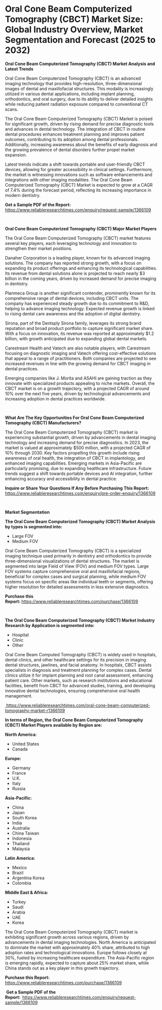 <p><h1>Oral Cone Beam Computerized Tomography (CBCT) Market Size: Global Industry Overview, Market Segmentation and Forecast (2025 to 2032)</h1></p><p><strong>Oral Cone Beam Computerized Tomography (CBCT) Market Analysis and Latest Trends</strong></p>
<p><p>Oral Cone Beam Computerized Tomography (CBCT) is an advanced imaging technology that provides high-resolution, three-dimensional images of dental and maxillofacial structures. This modality is increasingly utilized in various dental applications, including implant planning, orthodontics, and oral surgery, due to its ability to deliver detailed insights while reducing patient radiation exposure compared to conventional CT scans.</p><p>The Oral Cone Beam Computerized Tomography (CBCT) Market is poised for significant growth, driven by rising demand for precise diagnostic tools and advances in dental technology. The integration of CBCT in routine dental procedures enhances treatment planning and improves patient outcomes, contributing to its adoption among dental professionals. Additionally, increasing awareness about the benefits of early diagnosis and the growing prevalence of dental disorders further propel market expansion.</p><p>Latest trends indicate a shift towards portable and user-friendly CBCT devices, allowing for greater accessibility in clinical settings. Furthermore, the market is witnessing innovations such as software enhancements and integrations with other imaging modalities. The Oral Cone Beam Computerized Tomography (CBCT) Market is expected to grow at a CAGR of 7.4% during the forecast period, reflecting its increasing importance in modern dentistry.</p></p>
<p><strong>Get a Sample PDF of the Report:&nbsp;</strong> <a href="https://www.reliableresearchtimes.com/enquiry/request-sample/1366109?utm_campaign=3061&utm_medium=2&utm_source=Github&utm_content=ia&utm_term=14042025&utm_id=oral-cone-beam-computerized-tomography-cbct">https://www.reliableresearchtimes.com/enquiry/request-sample/1366109</a></p>
<p>&nbsp;</p>
<p><strong>Oral Cone Beam Computerized Tomography (CBCT) Major Market Players</strong></p>
<p><p>The Oral Cone Beam Computerized Tomography (CBCT) market features several key players, each leveraging technology and innovation to strengthen their market positions. </p><p>Danaher Corporation is a leading player, known for its advanced imaging solutions. The company has reported strong growth, with a focus on expanding its product offerings and enhancing its technological capabilities. Its revenue from dental solutions alone is projected to reach nearly $3 billion in the coming years, driven by increased demand for precise imaging in dentistry.</p><p>Planmeca Group is another significant contender, prominently known for its comprehensive range of dental devices, including CBCT units. The company has experienced steady growth due to its commitment to R&D, helping to advance imaging technology. Expected revenue growth is linked to rising dental care awareness and the adoption of digital dentistry.</p><p>Sirona, part of the Dentsply Sirona family, leverages its strong brand reputation and broad product portfolio to capture significant market share. With a focus on innovation, its revenue was reported at approximately $1.2 billion, with growth anticipated due to expanding global dental markets.</p><p>Carestream Health and Vatech are also notable players, with Carestream focusing on diagnostic imaging and Vatech offering cost-effective solutions that appeal to a range of practitioners. Both companies are projected to see increased revenues in line with the growing demand for CBCT imaging in dental practices.</p><p>Emerging companies like J. Morita and ASAHI are gaining traction as they innovate with specialized products appealing to niche markets. Overall, the CBCT market is on a growth trajectory, with a projected CAGR of around 10% over the next five years, driven by technological advancements and increasing adoption in dental practices worldwide.</p></p>
<p>&nbsp;</p>
<p><strong>What Are The Key Opportunities For Oral Cone Beam Computerized Tomography (CBCT) Manufacturers?</strong></p>
<p><p>The Oral Cone Beam Computerized Tomography (CBCT) market is experiencing substantial growth, driven by advancements in dental imaging technology and increasing demand for precise diagnostics. In 2023, the market is valued at approximately $500 million, with a projected CAGR of 10% through 2030. Key factors propelling this growth include rising awareness of oral health, the integration of CBCT in implantology, and enhanced imaging capabilities. Emerging markets in Asia-Pacific are particularly promising, due to expanding healthcare infrastructure. Future trends suggest a shift towards portable devices and AI integration, further enhancing accuracy and accessibility in dental practice.</p></p>
<p><strong>Inquire or Share Your Questions If Any Before Purchasing This Report:</strong> <a href="https://www.reliableresearchtimes.com/enquiry/pre-order-enquiry/1366109?utm_campaign=3061&utm_medium=2&utm_source=Github&utm_content=ia&utm_term=14042025&utm_id=oral-cone-beam-computerized-tomography-cbct">https://www.reliableresearchtimes.com/enquiry/pre-order-enquiry/1366109</a></p>
<p>&nbsp;</p>
<p><strong>Market Segmentation</strong></p>
<p><strong>The Oral Cone Beam Computerized Tomography (CBCT) Market Analysis by types is segmented into:</strong></p>
<p><ul><li>Large FOV</li><li>Medium FOV</li></ul></p>
<p><p>Oral Cone Beam Computerized Tomography (CBCT) is a specialized imaging technique used primarily in dentistry and orthodontics to provide three-dimensional visualizations of dental structures. The market is segmented into large Field of View (FOV) and medium FOV types. Large FOV systems capture comprehensive oral and maxillofacial regions, beneficial for complex cases and surgical planning, while medium FOV systems focus on specific areas like individual teeth or segments, offering higher resolution for detailed assessments in less extensive diagnostics.</p></p>
<p><strong>Purchase this Report:&nbsp;</strong><a href="https://www.reliableresearchtimes.com/purchase/1366109?utm_campaign=3061&utm_medium=2&utm_source=Github&utm_content=ia&utm_term=14042025&utm_id=oral-cone-beam-computerized-tomography-cbct">https://www.reliableresearchtimes.com/purchase/1366109</a></p>
<p>&nbsp;</p>
<p><strong>The Oral Cone Beam Computerized Tomography (CBCT) Market Industry Research by Application is segmented into:</strong></p>
<p><ul><li>Hospital</li><li>Clinic</li><li>Other</li></ul></p>
<p><p>Oral Cone Beam Computed Tomography (CBCT) is widely used in hospitals, dental clinics, and other healthcare settings for its precision in imaging dental structures, jawlines, and facial anatomy. In hospitals, CBCT assists specialists in diagnosis and treatment planning for complex cases. Dental clinics utilize it for implant planning and root canal assessment, enhancing patient care. Other markets, such as research institutions and educational facilities, benefit from CBCT for advanced studies, training, and developing innovative dental technologies, ensuring comprehensive oral health management.</p></p>
<p><a href="https://www.reliableresearchtimes.com/oral-cone-beam-computerized-tomography-market-r1366109?utm_campaign=3061&utm_medium=2&utm_source=Github&utm_content=ia&utm_term=14042025&utm_id=oral-cone-beam-computerized-tomography-cbct">&nbsp;https://www.reliableresearchtimes.com/oral-cone-beam-computerized-tomography-market-r1366109</a></p>
<p><strong>In terms of Region, the Oral Cone Beam Computerized Tomography (CBCT) Market Players available by Region are:</strong></p>
<p>
    <p> <strong> North America: </strong>
        <ul>
            <li>United States</li>
            <li>Canada</li>
        </ul>
        </p> 
    <p> <strong> Europe: </strong>
        <ul>
            <li>Germany</li>
            <li>France</li>
            <li>U.K.</li>
            <li>Italy</li>
            <li>Russia</li>
        </ul>
        </p> 
    <p> <strong> Asia-Pacific: </strong>
        <ul>
            <li>China</li>
            <li>Japan</li>
            <li>South Korea</li>
            <li>India</li>
            <li>Australia</li>
            <li>China Taiwan</li>
            <li>Indonesia</li>
            <li>Thailand</li>
            <li>Malaysia</li>
        </ul>
        </p> 
    <p> <strong> Latin America: </strong>
        <ul>
            <li>Mexico</li>
            <li>Brazil</li>
            <li>Argentina Korea</li>
            <li>Colombia</li>
        </ul>
        </p> 
    <p> <strong> Middle East & Africa: </strong>
        <ul>
            <li>Turkey</li>
            <li>Saudi</li>
            <li>Arabia</li>
            <li>UAE</li>
            <li>Korea</li>
        </ul>
    </p>
    </p>
<p><p>The Oral Cone Beam Computerized Tomography (CBCT) market is exhibiting significant growth across various regions, driven by advancements in dental imaging technologies. North America is anticipated to dominate the market with approximately 40% share, attributed to high adoption rates and technological innovations. Europe follows closely at 30%, fueled by increasing healthcare expenditure. The Asia-Pacific region is emerging rapidly, expected to capture about 25% market share, while China stands out as a key player in this growth trajectory.</p></p>
<p><strong>Purchase this Report: </strong><a href="https://www.reliableresearchtimes.com/purchase/1366109?utm_campaign=3061&utm_medium=2&utm_source=Github&utm_content=ia&utm_term=14042025&utm_id=oral-cone-beam-computerized-tomography-cbct">https://www.reliableresearchtimes.com/purchase/1366109</a></p>
<p>&nbsp;<strong>Get a Sample PDF of the Report:&nbsp;&nbsp;</strong><a href="https://www.reliableresearchtimes.com/enquiry/request-sample/1366109?utm_campaign=3061&utm_medium=2&utm_source=Github&utm_content=ia&utm_term=14042025&utm_id=oral-cone-beam-computerized-tomography-cbct">https://www.reliableresearchtimes.com/enquiry/request-sample/1366109</a></p>
<p><strong></strong></p>
<p><p></p><p></p><p></p></p>